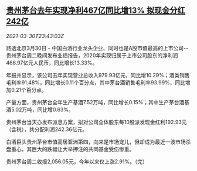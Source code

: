 <!--1617148863000-->
[贵州茅台去年实现净利467亿同比增13% 拟现金分红242亿](https://cn.reuters.com/article/moutai-profit-0330-tues-idCNKBS2BM3F4)
------

<div><i>2021-03-30T23:43:03Z</i></div><p>路透北京3月30日 - 中国白酒行业龙头企业、同时也是A股市值最高的上市公司--贵州茅台周二晚间发布业绩报告，2020年实现归属于上市公司股东的净利润466.97亿元人民币，同比增长13.33%。</p><p>年报并显示，该公司去年实现营业总收入979.93亿元，同比增10.29%；酒类销售毛利率91.48%，同比增长0.11个百分点，其中茅台酒销售毛利率93.99%，同比增加0.21个百分点。</p><p>产量方面，贵州茅台全年生产基酒7.52万吨，同比增长0.15%；其中生产茅台酒基酒5.02万吨，同比增0.63%。</p><p>贵州茅台当天亦发布派息方案，拟对公司全体股东每10股派发现金红利192.93元（含税），共分配利润242.36亿元。</p><p>白酒巨头贵州茅台市值高居亚洲第四，向来是市场宠儿，但却成为最近一波市场杀盘重心，其巨大的跌幅让大举押注的共同基金受伤惨重。</p><p>贵州茅台周二收报2,056.05元，今年以来仅上涨2.91%。（完）</p>

